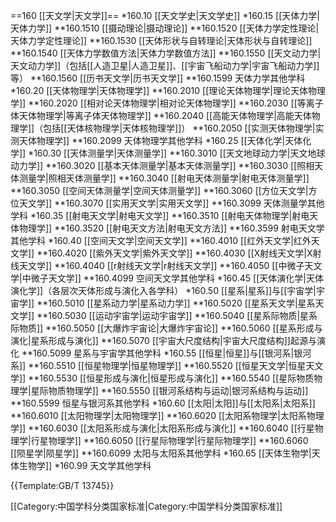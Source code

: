 ==160 [[天文学|天文学]]==
*160.10 [[天文学史|天文学史]]
*160.15 [[天体力学|天体力学]]
**160.1510 [[摄动理论|摄动理论]]
**160.1520 [[天体力学定性理论|天体力学定性理论]]
**160.1530 [[天体形状与自转理论|天体形状与自转理论]]
**160.1540 [[天体力学数值方法|天体力学数值方法]]
**160.1550 [[天文动力学|天文动力学]]（包括[[人造卫星|人造卫星]]、[[宇宙飞船动力学|宇宙飞船动力学]]等）
**160.1560 [[历书天文学|历书天文学]]
**160.1599 天体力学其他学科
*160.20 [[天体物理学|天体物理学]]
**160.2010 [[理论天体物理学|理论天体物理学]]
**160.2020 [[相对论天体物理学|相对论天体物理学]]
**160.2030 [[等离子体天体物理学|等离子体天体物理学]]
**160.2040 [[高能天体物理学|高能天体物理学]]（包括[[天体核物理学|天体核物理学]]）
**160.2050 [[实测天体物理学|实测天体物理学]]
**160.2099 天体物理学其他学科
*160.25 [[天体化学|天体化学]]
*160.30 [[天体测量学|天体测量学]]
**160.3010 [[天文地球动力学|天文地球动力学]]
**160.3020 [[基本天体测量学|基本天体测量学]]
**160.3030 [[照相天体测量学|照相天体测量学]]
**160.3040 [[射电天体测量学|射电天体测量学]]
**160.3050 [[空间天体测量学|空间天体测量学]]
**160.3060 [[方位天文学|方位天文学]]
**160.3070 [[实用天文学|实用天文学]]
**160.3099 天体测量学其他学科
*160.35 [[射电天文学|射电天文学]]
**160.3510 [[射电天体物理学|射电天体物理学]]
**160.3520 [[射电天文方法|射电天文方法]]
**160.3599 射电天文学其他学科
*160.40 [[空间天文学|空间天文学]]
**160.4010 [[红外天文学|红外天文学]]
**160.4020 [[紫外天文学|紫外天文学]]
**160.4030 [[X射线天文学|X射线天文学]]
**160.4040 [[r射线天文学|r射线天文学]]
**160.4050 [[中微子天文学|中微子天文学]]
**160.4099 空间天文学其他学科
*160.45 [[天体演化学|天体演化学]]（各层次天体形成与演化入各学科）
*160.50 [[星系|星系]]与[[宇宙学|宇宙学]]
**160.5010 [[星系动力学|星系动力学]]
**160.5020 [[星系天文学|星系天文学]]
**160.5030 [[运动宇宙学|运动宇宙学]]
**160.5040 [[星系际物质|星系际物质]]
**160.5050 [[大爆炸宇宙论|大爆炸宇宙论]]
**160.5060 [[星系形成与演化|星系形成与演化]]
**160.5070 [[宇宙大尺度结构|宇宙大尺度结构]]起源与演化
**160.5099 星系与宇宙学其他学科
*160.55 [[恒星|恒星]]与[[银河系|银河系]]
**160.5510 [[恒星物理学|恒星物理学]]
**160.5520 [[恒星天文学|恒星天文学]]
**160.5530 [[恒星形成与演化|恒星形成与演化]]
**160.5540 [[星际物质物理学|星际物质物理学]]
**160.5550 [[银河系结构与运动|银河系结构与运动]]
**160.5599 恒星与银河系其他学科
*160.60 [[太阳|太阳]]与[[太阳系|太阳系]]
**160.6010 [[太阳物理学|太阳物理学]]
**160.6020 [[太阳系物理学|太阳系物理学]]
**160.6030 [[太阳系形成与演化|太阳系形成与演化]]
**160.6040 [[行星物理学|行星物理学]]
**160.6050 [[行星际物理学|行星际物理学]]
**160.6060 [[陨星学|陨星学]]
**160.6099 太阳与太阳系其他学科
*160.65 [[天体生物学|天体生物学]]
*160.99 天文学其他学科

{{Template:GB/T 13745}}

[[Category:中国学科分类国家标准|Category:中国学科分类国家标准]]